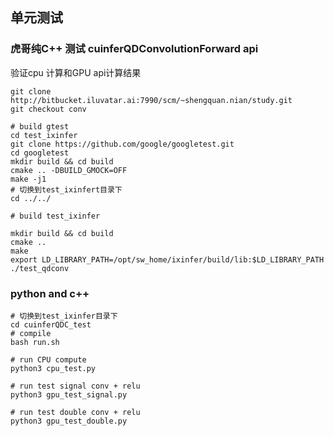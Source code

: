 

## 单元测试
### 虎哥纯C++ 测试 cuinferQDConvolutionForward api
验证cpu 计算和GPU api计算结果
```
git clone http://bitbucket.iluvatar.ai:7990/scm/~shengquan.nian/study.git
git checkout conv
```



```
# build gtest
cd test_ixinfer
git clone https://github.com/google/googletest.git
cd googletest
mkdir build && cd build
cmake .. -DBUILD_GMOCK=OFF
make -j1
# 切换到test_ixinfert目录下
cd ../../
```


```
# build test_ixinfer

mkdir build && cd build
cmake ..
make
export LD_LIBRARY_PATH=/opt/sw_home/ixinfer/build/lib:$LD_LIBRARY_PATH
./test_qdconv 
```

### python and c++

```
# 切换到test_ixinfer目录下
cd cuinferQDC_test
# compile
bash run.sh

# run CPU compute
python3 cpu_test.py

# run test signal conv + relu  
python3 gpu_test_signal.py

# run test double conv + relu  
python3 gpu_test_double.py
```


